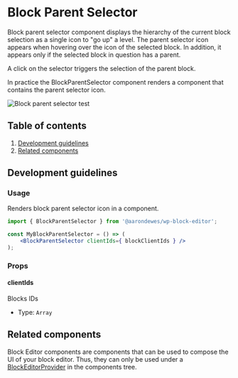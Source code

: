# Block Parent Selector

Block parent selector component displays the hierarchy of the current block selection as a single icon to "go up" a level. The parent selector icon appears when hovering over the icon of the selected block. In addition, it appears only if the selected block in question has a parent.

A click on the selector triggers the selection of the parent block.

In practice the BlockParentSelector component renders a <ToolbarButton /> component that contains the parent selector icon.

![Block parent selector test](https://make.wordpress.org/core/files/2020/09/block-parent-selector-test.gif)

## Table of contents

1. [Development guidelines](#development-guidelines)
2. [Related components](#related-components)

## Development guidelines

### Usage

Renders block parent selector icon in a <ToolbarButton /> component.

```jsx
import { BlockParentSelector } from '@aarondewes/wp-block-editor';

const MyBlockParentSelector = () => (
	<BlockParentSelector clientIds={ blockClientIds } />
);
```

### Props

#### clientIds

Blocks IDs

-   Type: `Array`

## Related components

Block Editor components are components that can be used to compose the UI of your block editor. Thus, they can only be used under a [BlockEditorProvider](https://github.com/WordPress/gutenberg/blob/HEAD/packages/block-editor/src/components/provider/README.md) in the components tree.
